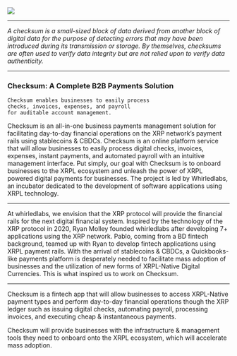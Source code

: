 <img src="https://github.com/checksumso/media/blob/main/assets/banners/banner-5.png" />

---

*A checksum is a small-sized block of data derived from another block of digital data for the purpose of detecting errors that may have been introduced during its transmission or storage. By themselves, checksums are often used to verify data integrity but are not relied upon to verify data authenticity.*

---

### Checksum: A Complete B2B Payments Solution


```
Checksum enables businesses to easily process 
checks, invoices, expenses, and payroll 
for auditable account management.
```

Checksum is an all-in-one business payments management solution for facilitating day-to-day financial operations on the XRP network’s payment rails using stablecoins & CBDCs. Checksum is an online platform service that will allow businesses to easily process digital checks, invoices, expenses, instant payments, and automated payroll with an intuitive management interface. Put simply, our goal with Checksum is to onboard businesses to the XRPL ecosystem and unleash the power of XRPL powered digital payments for businesses. The project is led by Whirledlabs, an incubator dedicated to the development of software applications using XRPL technology. 

---

At whirledlabs, we envision that the XRP protocol will provide the financial rails for the next digital financial system. Inspired by the technology of the XRP protocol in 2020, Ryan Molley founded whirledlabs after developing 7+ applications using the XRP network. Pablo, coming from a BD fintech background, teamed up with Ryan to develop  fintech applications using XRPL payment rails. With the arrival of stablecoins & CBDCs, a Quickbooks-like payments platform is desperately needed to facilitate mass adoption of businesses and the utilization of new forms of XRPL-Native Digital Currencies. This is what inspired us to work on Checksum. 

---

Checksum is a fintech app that will allow businesses to access XRPL-Native payment types and perform  day-to-day financial operations though the XRP ledger such as issuing digital checks, automating payroll, processing invoices, and executing cheap & instantaneous payments. 

Checksum will provide businesses with the infrastructure & management tools they need to onboard onto the XRPL ecosystem, which will accelerate mass adoption. 
